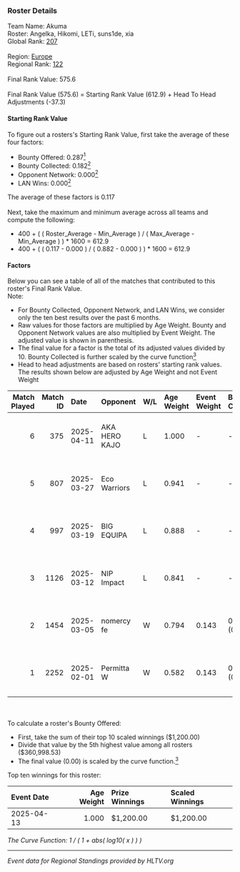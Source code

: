 ### Roster Details<br />
Team Name: Akuma<br />
Roster: Angelka, Hikomi, LETi, suns1de, xia<br />
Global Rank: [207](../../standings_global_2025_05_05.md)<br />
<br />
Region: [Europe]( ../../standings_europe_2025_05_05.md)<br />
Regional Rank: [122]( ../../standings_europe_2025_05_05.md)<br />
<br />
Final Rank Value:  575.6<br />
<br />
Final Rank Value (575.6) = Starting Rank Value (612.9) + Head To Head Adjustments (-37.3)<br />

#### Starting Rank Value<br />
To figure out a rosters's Starting Rank Value, first take the average of these four factors:<br />
- Bounty Offered: 0.287[<sup>1</sup>](#table2)
- Bounty Collected: 0.182[<sup>2</sup>](#table1)
- Opponent Network: 0.000[<sup>2</sup>](#table1)
- LAN Wins: 0.000[<sup>2</sup>](#table1)

The average of these factors is 0.117<br />
<br />
Next, take the maximum and minimum average across all teams and compute the following:<br />
- 400 + ( ( Roster_Average - Min_Average ) / ( Max_Average - Min_Average ) ) * 1600 = 612.9
- 400 + ( ( 0.117 - 0.000 ) / ( 0.882 - 0.000 ) ) * 1600 = 612.9


#### Factors<br />
Below you can see a table of all of the matches that contributed to this roster's Final Rank Value.<br />
Note:<br />

- For Bounty Collected, Opponent Network, and LAN Wins, we consider only the ten best results over the past 6 months.
- Raw values for those factors are multiplied by Age Weight. Bounty and Opponent Network values are also multiplied by Event Weight. The adjusted value is shown in parenthesis.
- The final value for a factor is the total of its adjusted values divided by 10. Bounty Collected is further scaled by the curve function[<sup>3</sup>](#curveFunction)
- Head to head adjustments are based on rosters' starting rank values. The results shown below are adjusted by Age Weight and not Event Weight
<span id="table1"></span><br />


| Match Played | Match ID | Date       | Opponent      | W/L | Age Weight | Event Weight | Bounty Collected | Opponent Network | LAN Wins  | H2H Adj. | Roster                              |
| -: | -: | :- | :- | :- | :- | :- | :- | :- | :- | -: | :- |
|            6 |      375 | 2025-04-11 | AKA HERO KAJO | L   | 1.000      | -            | -                | -                | -         |   -14.64 | Angelka, Hikomi, LETi, suns1de, xia |
|            5 |      807 | 2025-03-27 | Eco Warriors  | L   | 0.941      | -            | -                | -                | -         |   -12.39 | Angelka, Hikomi, LETi, suns1de, xia |
|            4 |      997 | 2025-03-19 | BIG EQUIPA    | L   | 0.888      | -            | -                | -                | -         |   -11.58 | Angelka, Hikomi, LETi, suns1de, xia |
|            3 |     1126 | 2025-03-12 | NIP Impact    | L   | 0.841      | -            | -                | -                | -         |   -12.31 | Angelka, Hikomi, LETi, suns1de, xia |
|            2 |     1454 | 2025-03-05 | nomercy fe    | W   | 0.794      | 0.143        | 0.003 (0.000)    | 0.031 (0.004)    | 0 (0.000) |     9.39 | Angelka, Hikomi, LETi, suns1de, xia |
|            1 |     2252 | 2025-02-01 | Permitta W    | W   | 0.582      | 0.143        | 0.000 (0.000)    | 0.000 (0.000)    | 0 (0.000) |     4.22 | Angelka, Hikomi, LETi, suns1de, xia |

<br />
<span id="table2"></span><br />
To calculate a roster's Bounty Offered:<br />

- First, take the sum of their top 10 scaled winnings ($1,200.00)
- Divide that value by the 5th highest value among all rosters ($360,998.53)
- The final value (0.00) is scaled by the curve function.[<sup>3</sup>](#curveFunction)

Top ten winnings for this roster:<br />

| Event Date | Age Weight | Prize Winnings | Scaled Winnings |
| :- | -: | :- | :- |
| 2025-04-13 |      1.000 | $1,200.00      | $1,200.00       |


<span id="curveFunction"></span>_The Curve Function: 1 / ( 1 + abs( log10( x ) ) )_<br />

---
_Event data for Regional Standings provided by HLTV.org_<br />
